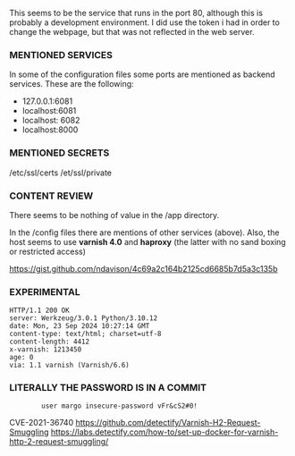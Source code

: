 This seems to be the service that runs in the port 80, although this is probably a development environment. I did use the token i had in order to change the webpage, but that was not reflected in the web server.

### MENTIONED SERVICES

In some of the configuration files some ports are mentioned as backend services. These are the following:

- 127.0.0.1:6081
- localhost:6081
- localhost: 6082
- localhost:8000

### MENTIONED SECRETS 

/etc/ssl/certs
/et/ssl/private

### CONTENT REVIEW

There seems to be nothing of value in the /app directory.

In the /config files there are mentions of other services (above). Also, the host seems to use **varnish 4.0** and **haproxy** (the latter with no sand boxing or restricted access)

https://gist.github.com/ndavison/4c69a2c164b2125cd6685b7d5a3c135b


### EXPERIMENTAL 

```
HTTP/1.1 200 OK
server: Werkzeug/3.0.1 Python/3.10.12
date: Mon, 23 Sep 2024 10:27:14 GMT
content-type: text/html; charset=utf-8
content-length: 4412
x-varnish: 1213450
age: 0
via: 1.1 varnish (Varnish/6.6)

```

### LITERALLY THE PASSWORD IS IN A COMMIT

```
        user margo insecure-password vFr&cS2#0!
```

CVE-2021-36740
https://github.com/detectify/Varnish-H2-Request-Smuggling
https://labs.detectify.com/how-to/set-up-docker-for-varnish-http-2-request-smuggling/
